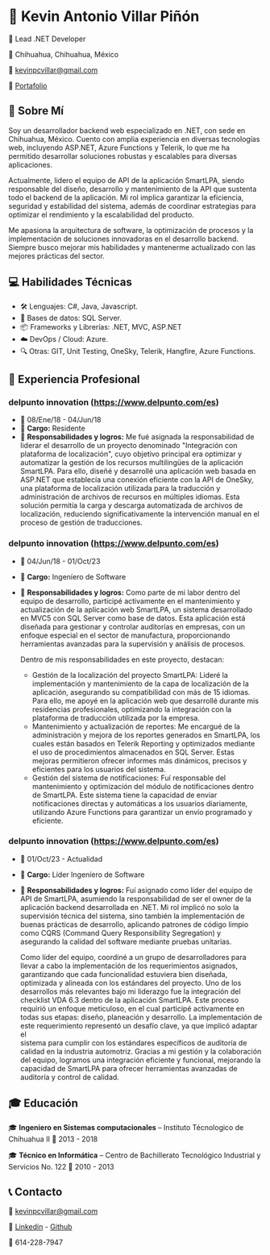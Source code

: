 # 📌 Kevin Antonio Villar Piñón

💼 Lead .NET Developer

📍 Chihuahua, Chihuahua, México

📧 kevinpcvillar@gmail.com  

🔗 [Portafolio](https://github.com/KevinPCVillar?tab=repositories)


## 📖 Sobre Mí  
Soy un desarrollador backend web especializado en .NET, con sede en Chihuahua, México. Cuento con amplia experiencia en diversas tecnologías web, incluyendo ASP.NET, Azure Functions y Telerik, lo que me ha permitido desarrollar soluciones robustas y escalables para diversas aplicaciones.

Actualmente, lidero el equipo de API de la aplicación SmartLPA, siendo responsable del diseño, desarrollo y mantenimiento de la API que sustenta todo el backend de la aplicación. Mi rol implica garantizar la eficiencia, seguridad y estabilidad del sistema, además de coordinar estrategias para optimizar el rendimiento y la escalabilidad del producto.

Me apasiona la arquitectura de software, la optimización de procesos y la implementación de soluciones innovadoras en el desarrollo backend. Siempre busco mejorar mis habilidades y mantenerme actualizado con las mejores prácticas del sector.


## 💻 Habilidades Técnicas  
- 🛠️ Lenguajes: C#, Java, Javascript.
- 💾 Bases de datos: SQL Server.
- 📦 Frameworks y Librerías: .NET, MVC, ASP.NET
- ☁️ DevOps / Cloud: Azure.
- 🔍 Otras: GIT, Unit Testing, OneSky, Telerik, Hangfire, Azure Functions.


## 🚀 Experiencia Profesional  

### delpunto innovation (https://www.delpunto.com/es)  
- 📅 08/Ene/18 - 04/Jun/18  
- 📌 **Cargo:** Residente
- 📌 **Responsabilidades y logros:**  Me fué asignada la responsabilidad de liderar el desarrollo de un proyecto denominado "Integración con plataforma de localización", cuyo objetivo principal era optimizar y automatizar la gestión de los recursos multilingües de la aplicación SmartLPA.
Para ello, diseñé y desarrollé una aplicación web basada en ASP.NET que establecía una conexión eficiente con la API de OneSky, una plataforma de localización utilizada para la traducción y administración de archivos de recursos en múltiples idiomas. Esta solución permitía la carga y descarga automatizada de archivos de localización, reduciendo significativamente la intervención manual en el proceso de gestión de traducciones.
  

### delpunto innovation (https://www.delpunto.com/es)  
- 📅 04/Jun/18 - 01/Oct/23  
- 📌 **Cargo:** Ingeníero de Software
- 📌 **Responsabilidades y logros:**  Como parte de mi labor dentro del equipo de desarrollo, participé activamente en el mantenimiento y actualización de la aplicación web SmartLPA, un sistema desarrollado en MVC5 con SQL Server como base de datos. Esta aplicación está diseñada para gestionar y controlar auditorías en empresas, con un enfoque especial en el sector de manufactura, proporcionando herramientas avanzadas para la supervisión y análisis de procesos.

    Dentro de mis responsabilidades en este proyecto, destacan:

  - Gestión de la localización del proyecto SmartLPA: Lideré la implementación y mantenimiento de la capa de localización de la aplicación, asegurando su compatibilidad con más de 15 idiomas. Para ello, me apoyé en la aplicación web que desarrollé durante mis residencias profesionales, optimizando la integración con la plataforma de traducción utilizada por la empresa.
  - Mantenimiento y actualización de reportes: Me encargué de la administración y mejora de los reportes generados en SmartLPA, los cuales están basados en Telerik Reporting y optimizados mediante el uso de procedimientos almacenados en SQL Server. Estas mejoras permitieron ofrecer informes más dinámicos, precisos y eficientes para los usuarios del sistema.
  - Gestión del sistema de notificaciones: Fuí responsable del mantenimiento y optimización del módulo de notificaciones dentro de SmartLPA. Este sistema tiene la capacidad de enviar notificaciones directas y automáticas a los usuarios diariamente, utilizando Azure Functions para garantizar un envío programado y eficiente.

### delpunto innovation (https://www.delpunto.com/es)  
- 📅 01/Oct/23 - Actualidad  
- 📌 **Cargo:** Líder Ingeníero de Software
- 📌 **Responsabilidades y logros:**  Fuí asignado como líder del equipo de API de SmartLPA, asumiendo la responsabilidad de ser el owner de la aplicación backend desarrollada en .NET. Mi rol implicó no solo la supervisión técnica del sistema, sino también la implementación de buenas prácticas de desarrollo, aplicando patrones de código limpio como CQRS (Command Query Responsibility Segregation) y asegurando la calidad del software mediante pruebas unitarias.

    Como líder del equipo, coordiné a un grupo de desarrolladores para llevar a cabo la implementación de los requerimientos asignados, garantizando que cada funcionalidad estuviera bien diseñada, optimizada y alineada con los estándares del proyecto.
    Uno de los desarrollos más relevantes bajo mi liderazgo fue la integración del checklist VDA 6.3 dentro de la aplicación SmartLPA. Este proceso requirió un enfoque meticuloso, en el cual participé activamente en todas sus etapas: diseño, planeación y desarrollo. La implementación de este requerimiento representó un desafío clave, ya que implicó adaptar el     
    sistema para cumplir con los estándares específicos de auditoría de calidad en la industria automotriz.
    Gracias a mi gestión y la colaboración del equipo, logramos una integración eficiente y funcional, mejorando la capacidad de SmartLPA para ofrecer herramientas avanzadas de auditoría y control de calidad.



## 🎓 Educación  

🎓 **Ingeniero en Sistemas computacionales** – Instituto Técnologico de Chihuahua II 
📅 2013 - 2018

🎓 **Técnico en Informática** – Centro de Bachillerato Tecnológico Industrial y Servicios No. 122
📅 2010 - 2013



## 📞 Contacto  

📧 kevinpcvillar@gmail.com

🔗 [Linkedin](www.linkedin.com/in/kevin-villar-30bb0417b) - [Github](https://github.com/KevinPCVillar)

📱 614-228-7947
